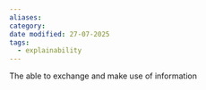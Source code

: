 ```yaml
---
aliases: 
category: 
date modified: 27-07-2025
tags:
  - explainability
---
```

The able to exchange and make use of information